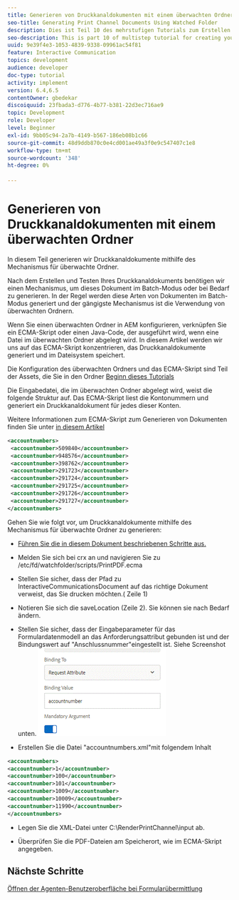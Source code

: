 ```yaml
---
title: Generieren von Druckkanaldokumenten mit einem überwachten Ordner
seo-title: Generating Print Channel Documents Using Watched Folder
description: Dies ist Teil 10 des mehrstufigen Tutorials zum Erstellen Ihres ersten interaktiven Kommunikationsdokuments für den Druckkanal. In diesem Teil generieren wir Druckkanaldokumente mithilfe des Mechanismus für überwachte Ordner.
seo-description: This is part 10 of multistep tutorial for creating your first interactive communications document for the print channel. In this part, we will generate print channel documents using the watched folder mechanism.
uuid: 9e39f4e3-1053-4839-9338-09961ac54f81
feature: Interactive Communication
topics: development
audience: developer
doc-type: tutorial
activity: implement
version: 6.4,6.5
contentOwner: gbedekar
discoiquuid: 23fbada3-d776-4b77-b381-22d3ec716ae9
topic: Development
role: Developer
level: Beginner
exl-id: 9bb05c94-2a7b-4149-b567-186eb08b1c66
source-git-commit: 48d9ddb870c0e4cd001ae49a3f0e9c547407c1e8
workflow-type: tm+mt
source-wordcount: '348'
ht-degree: 0%

---
```


# Generieren von Druckkanaldokumenten mit einem überwachten Ordner

In diesem Teil generieren wir Druckkanaldokumente mithilfe des Mechanismus für überwachte Ordner.

Nach dem Erstellen und Testen Ihres Druckkanaldokuments benötigen wir einen Mechanismus, um dieses Dokument im Batch-Modus oder bei Bedarf zu generieren. In der Regel werden diese Arten von Dokumenten im Batch-Modus generiert und der gängigste Mechanismus ist die Verwendung von überwachten Ordnern.

Wenn Sie einen überwachten Ordner in AEM konfigurieren, verknüpfen Sie ein ECMA-Skript oder einen Java-Code, der ausgeführt wird, wenn eine Datei im überwachten Ordner abgelegt wird. In diesem Artikel werden wir uns auf das ECMA-Skript konzentrieren, das Druckkanaldokumente generiert und im Dateisystem speichert.

Die Konfiguration des überwachten Ordners und das ECMA-Skript sind Teil der Assets, die Sie in den Ordner [Beginn dieses Tutorials](introduction.md)

Die Eingabedatei, die im überwachten Ordner abgelegt wird, weist die folgende Struktur auf. Das ECMA-Skript liest die Kontonummern und generiert ein Druckkanaldokument für jedes dieser Konten.

Weitere Informationen zum ECMA-Skript zum Generieren von Dokumenten finden Sie unter [in diesem Artikel](/help/forms/interactive-communications/generating-interactive-communications-print-document-using-api-tutorial-use.md)

```xml
<accountnumbers>
 <accountnumber>509840</accountnumber>
 <accountnumber>948576</accountnumber>
 <accountnumber>398762</accountnumber>
 <accountnumber>291723</accountnumber>
 <accountnumber>291724</accountnumber>
 <accountnumber>291725</accountnumber>
 <accountnumber>291726</accountnumber>
 <accountnumber>291727</accountnumber>
</accountnumbers>
```

Gehen Sie wie folgt vor, um Druckkanaldokumente mithilfe des Mechanismus für überwachte Ordner zu generieren:

* [Führen Sie die in diesem Dokument beschriebenen Schritte aus.](/help/forms/adaptive-forms/service-user-tutorial-develop.md)

* Melden Sie sich bei crx an und navigieren Sie zu /etc/fd/watchfolder/scripts/PrintPDF.ecma

* Stellen Sie sicher, dass der Pfad zu InteractiveCommunicationsDocument auf das richtige Dokument verweist, das Sie drucken möchten.( Zeile 1)
* Notieren Sie sich die saveLocation (Zeile 2). Sie können sie nach Bedarf ändern.
* Stellen Sie sicher, dass der Eingabeparameter für das Formulardatenmodell an das Anforderungsattribut gebunden ist und der Bindungswert auf &quot;Anschlussnummer&quot;eingestellt ist. Siehe Screenshot unten.
   ![Anfrage](assets/requestattributeprintchannel.gif)

* Erstellen Sie die Datei &quot;accountnumbers.xml&quot;mit folgendem Inhalt

```xml
<accountnumbers>
<accountnumber>1</accountnumber>
<accountnumber>100</accountnumber>
<accountnumber>101</accountnumber>
<accountnumber>1009</accountnumber>
<accountnumber>10009</accountnumber>
<accountnumber>11990</accountnumber>
</accountnumbers>
```

* Legen Sie die XML-Datei unter C:\RenderPrintChannel\input ab.

* Überprüfen Sie die PDF-Dateien am Speicherort, wie im ECMA-Skript angegeben.

## Nächste Schritte

[Öffnen der Agenten-Benutzeroberfläche bei Formularübermittlung](./opening-agent-ui-on-form-submission.md)